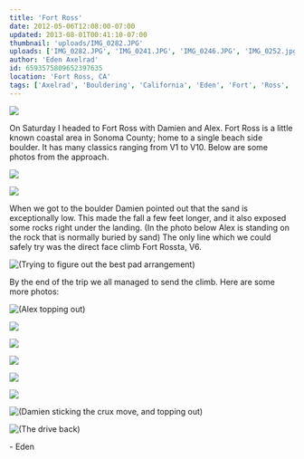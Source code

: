 ```yaml
---
title: 'Fort Ross'
date: 2012-05-06T12:08:00-07:00
updated: 2013-08-01T00:41:10-07:00
thumbnail: 'uploads/IMG_0282.JPG'
uploads: ['IMG_0282.JPG', 'IMG_0241.JPG', 'IMG_0246.JPG', 'IMG_0252.jpg', 'IMG_0256.jpg', 'IMG_0272.JPG', 'IMG_0273.JPG', 'IMG_0274.JPG', 'IMG_0275.JPG', 'IMG_0276.JPG', 'IMG_0277.JPG', 'IMG_0287.JPG']
author: 'Eden Axelrad'
id: 6593575809652397635
location: 'Fort Ross, CA'
tags: ['Axelrad', 'Bouldering', 'California', 'Eden', 'Fort', 'Ross', 'Rossta']
---
```


![](uploads/IMG_0282.JPG)

On Saturday I headed to Fort Ross with Damien and Alex. Fort Ross is a little known coastal area in Sonoma County; home to a single beach side boulder. It has many classics ranging from V1 to V10. Below are some photos from the approach.

![](uploads/IMG_0241.JPG)

![](uploads/IMG_0246.JPG)

When we got to the boulder Damien pointed out that the sand is exceptionally low. This made the fall a few feet longer, and it also exposed some rocks right under the landing. (In the photo below Alex is standing on the rock that is normally buried by sand) The only line which we could safely try was the direct face climb Fort Rossta, V6.

![(Trying to figure out the best pad arrangement)](uploads/IMG_0252.jpg)

By the end of the trip we all managed to send the climb. Here are some more photos:

![(Alex topping out)](uploads/IMG_0256.jpg)

![](uploads/IMG_0272.JPG)

![](uploads/IMG_0273.JPG)

![](uploads/IMG_0274.JPG)

![](uploads/IMG_0275.JPG)

![](uploads/IMG_0276.JPG)

![(Damien sticking the crux move, and topping out)](uploads/IMG_0277.JPG)

![(The drive back)](uploads/IMG_0287.JPG)

\- Eden
